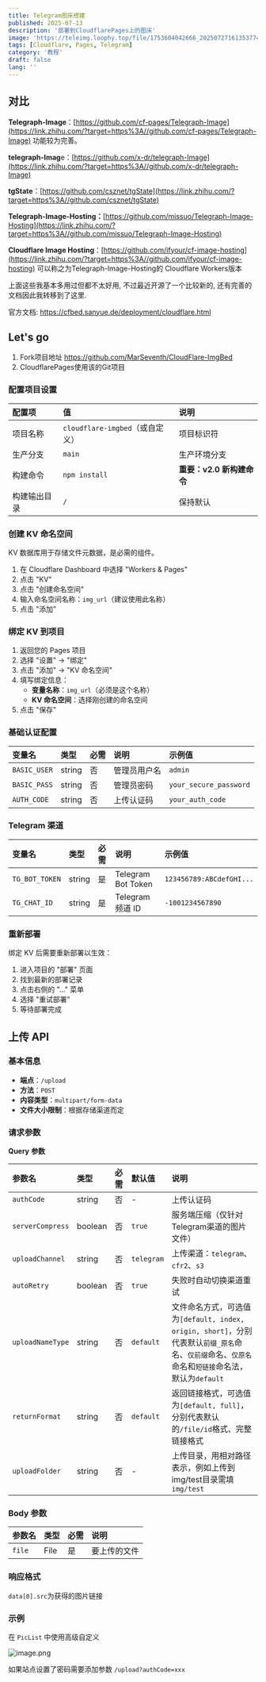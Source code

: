 ```yaml
---
title: Telegram图床搭建
published: 2025-07-13
description: '部署到CloudflarePages上的图床'
image: 'https://teleimg.loophy.top/file/1753604042666_20250727161353774.png'
tags: [Cloudflare, Pages, Telegram]
category: '教程'
draft: false 
lang: ''
---
```


## 对比

**Telegraph-Image**：[https://github.com/cf-pages/Telegraph-Image](https://link.zhihu.com/?target=https%3A//github.com/cf-pages/Telegraph-Image) 功能较为完善。

**telegraph-Imag**e：[https://github.com/x-dr/telegraph-Image](https://link.zhihu.com/?target=https%3A//github.com/x-dr/telegraph-Image)

**tgState**：[https://github.com/csznet/tgState](https://link.zhihu.com/?target=https%3A//github.com/csznet/tgState)

**Telegraph-Image-Hosting：**[https://github.com/missuo/Telegraph-Image-Hosting](https://link.zhihu.com/?target=https%3A//github.com/missuo/Telegraph-Image-Hosting)

**Cloudflare Image Hosting**：[https://github.com/ifyour/cf-image-hosting](https://link.zhihu.com/?target=https%3A//github.com/ifyour/cf-image-hosting) 可以称之为Telegraph-Image-Hosting的 Cloudflare Workers版本

上面这些我基本多用过但都不太好用, 不过最近开源了一个比较新的, 还有完善的文档因此我转移到了这里.

官方文档: https://cfbed.sanyue.de/deployment/cloudflare.html

## Let's go

1. Fork项目地址 https://github.com/MarSeventh/CloudFlare-ImgBed
2. CloudflarePages使用该的Git项目

### 配置项目设置

| 配置项       | 值                              | 说明                      |
| :----------- | :------------------------------ | :------------------------ |
| 项目名称     | `cloudflare-imgbed`（或自定义） | 项目标识符                |
| 生产分支     | `main`                          | 生产环境分支              |
| 构建命令     | `npm install`                   | **重要：v2.0 新构建命令** |
| 构建输出目录 | `/`                             | 保持默认                  |

### 创建 KV 命名空间

KV 数据库用于存储文件元数据，是必需的组件。

1. 在 Cloudflare Dashboard 中选择 "Workers & Pages"
2. 点击 "KV"
3. 点击 "创建命名空间"
4. 输入命名空间名称：`img_url`（建议使用此名称）
5. 点击 "添加”

### 绑定 KV 到项目

1. 返回您的 Pages 项目
2. 选择 "设置" → "绑定"
3. 点击 "添加" → "KV 命名空间"
4. 填写绑定信息：
   - **变量名称**：`img_url`（必须是这个名称）
   - **KV 命名空间**：选择刚创建的命名空间
5. 点击 "保存"

### 基础认证配置

| 变量名       | 类型   | 必需 | 说明         | 示例值                 |
| :----------- | :----- | :--- | :----------- | :--------------------- |
| `BASIC_USER` | string | 否   | 管理员用户名 | `admin`                |
| `BASIC_PASS` | string | 否   | 管理员密码   | `your_secure_password` |
| `AUTH_CODE`  | string | 否   | 上传认证码   | `your_auth_code`       |

### Telegram 渠道

| 变量名         | 类型   | 必需 | 说明               | 示例值                   |
| :------------- | :----- | :--- | :----------------- | :----------------------- |
| `TG_BOT_TOKEN` | string | 是   | Telegram Bot Token | `123456789:ABCdefGHI...` |
| `TG_CHAT_ID`   | string | 是   | Telegram 频道 ID   | `-1001234567890`         |

### 重新部署

绑定 KV 后需要重新部署以生效：

1. 进入项目的 "部署" 页面
2. 找到最新的部署记录
3. 点击右侧的 "..." 菜单
4. 选择 "重试部署"
5. 等待部署完成

## 上传 API

### **基本信息**

- **端点**：`/upload`
- **方法**：`POST`
- **内容类型**：`multipart/form-data`
- **文件大小限制**：根据存储渠道而定

### 请求参数

**Query** **参数**

| 参数名           | 类型    | 必需 | 默认值     | 说明                                                         |
| :--------------- | :------ | :--- | :--------- | :----------------------------------------------------------- |
| `authCode`       | string  | 否   | -          | 上传认证码                                                   |
| `serverCompress` | boolean | 否   | `true`     | 服务端压缩（仅针对Telegram渠道的图片文件）                   |
| `uploadChannel`  | string  | 否   | `telegram` | 上传渠道：`telegram`、`cfr2`、`s3`                           |
| `autoRetry`      | boolean | 否   | `true`     | 失败时自动切换渠道重试                                       |
| `uploadNameType` | string  | 否   | `default`  | 文件命名方式，可选值为`[default, index, origin, short]`，分别代表默认`前缀_原名`命名、`仅前缀`命名、`仅原名`命名和`短链接`命名法，默认为`default` |
| `returnFormat`   | string  | 否   | `default`  | 返回链接格式，可选值为`[default, full]`，分别代表默认的`/file/id`格式、完整链接格式 |
| `uploadFolder`   | string  | 否   | -          | 上传目录，用相对路径表示，例如上传到img/test目录需填`img/test` |

### Body 参数

| 参数名 | 类型 | 必需 | 说明         |
| :----- | :--- | :--- | :----------- |
| `file` | File | 是   | 要上传的文件 |

### 响应格式

`data[0].src`为获得的图片链接

### 示例

在 `PicList` 中使用高级自定义

![image.png](https://teleimg.loophy.top/file/1753605879311_image.png)

如果站点设置了密码需要添加参数 `/upload?authCode=xxx`
